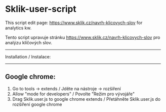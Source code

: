 Sklik-user-script
=================

This script edit page: https://www.sklik.cz/navrh-klicovych-slov for analytics kw. 

Tento script upravuje stránku https://www.sklik.cz/navrh-klicovych-slov pro analýzu klíčových slov.

************************
Installation / Instalace:
************************

Google chrome:
--------------

1. Go to tools -> extends       					 /  Jděte na nástroje -> rozšíření
2. Allow "mode for developers"   					 /  Povolte "Režim pro vývojáře"
3. Drag Sklik.user.js to google chrome extends 		 /  Přetáhněte Sklik.user.js do rozšíření google chrome  